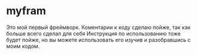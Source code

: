 # myfram
Это мой первый фреймворк. 
Коментарии к коду сделаю пойже, так как больше всего сделал для себя
Инструкция по использованию тоже будет пойже, но вы можете использовать его изучив и разобравшись с моим кодом.
